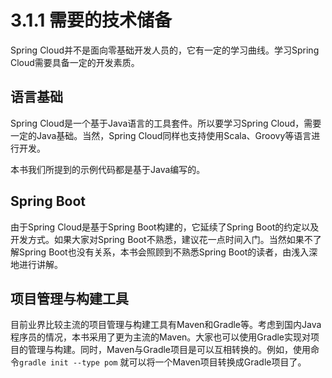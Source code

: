 # 3.1.1 需要的技术储备

Spring Cloud并不是面向零基础开发人员的，它有一定的学习曲线。学习Spring Cloud需要具备一定的开发素质。



## 语言基础

Spring Cloud是一个基于Java语言的工具套件。所以要学习Spring Cloud，需要一定的Java基础。当然，Spring Cloud同样也支持使用Scala、Groovy等语言进行开发。

本书我们所提到的示例代码都是基于Java编写的。



## Spring Boot

由于Spring Cloud是基于Spring Boot构建的，它延续了Spring Boot的约定以及开发方式。如果大家对Spring Boot不熟悉，建议花一点时间入门。当然如果不了解Spring Boot也没有关系，本书会照顾到不熟悉Spring Boot的读者，由浅入深地进行讲解。



## 项目管理与构建工具

目前业界比较主流的项目管理与构建工具有Maven和Gradle等。考虑到国内Java程序员的情况，本书采用了更为主流的Maven。大家也可以使用Gradle实现对项目的管理与构建。同时，Maven与Gradle项目是可以互相转换的。例如，使用命令`gradle init --type pom` 就可以将一个Maven项目转换成Gradle项目了。




